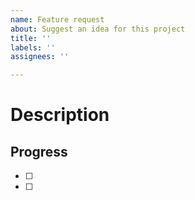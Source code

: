 ```yaml
---
name: Feature request
about: Suggest an idea for this project
title: ''
labels: ''
assignees: ''

---
```


# Description

## Progress
- [ ]
- [ ]
